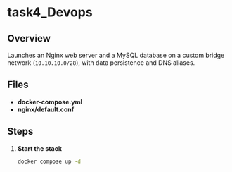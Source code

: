 # task4_Devops


## Overview
Launches an Nginx web server and a MySQL database on a custom bridge network (`10.10.10.0/28`), with data persistence and DNS aliases.

## Files
- **docker-compose.yml**  
- **nginx/default.conf**  

## Steps

1. **Start the stack**  
   ```bash
   docker compose up -d
